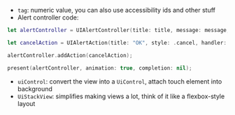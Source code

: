 - `tag`: numeric value, you can also use accessibility ids and other stuff
- Alert controller code:
```swift
let alertController = UIAlertController(title: title, message: message, preferredStyle: .alert);

let cancelAction = UIAlertAction(title: "OK", style: .cancel, handler: nil);

alertController.addAction(cancelAction);

present(alertController, animation: true, completion: nil);
```
- `uiControl`: convert the view into a `UiControl`, attach touch element into background
- `UiStackView`: simplifies making views a lot, think of it like a flexbox-style layout